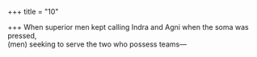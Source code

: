 +++
title = "10"

+++
When superior men kept calling Indra and Agni when the soma was  pressed,  
(men) seeking to serve the two who possess teams—  